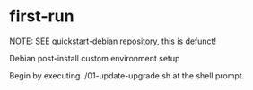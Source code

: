 # first-run
NOTE:  SEE quickstart-debian repository, this is defunct!

Debian post-install custom environment setup

Begin by executing
./01-update-upgrade.sh
at the shell prompt.
